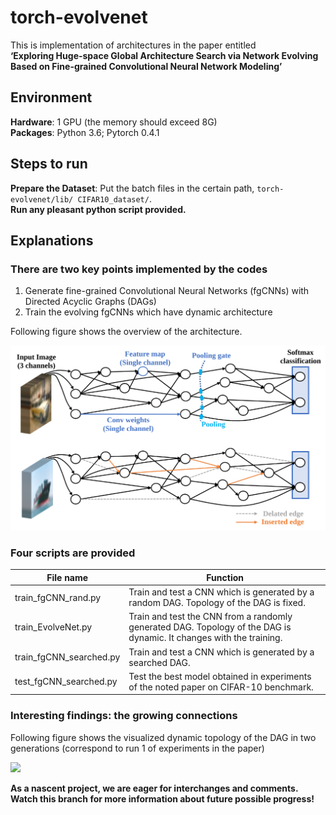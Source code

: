 torch-evolvenet
===========================

This is implementation of architectures in the paper entitled   
**‘Exploring Huge-space Global Architecture Search via Network Evolving Based on Fine-grained Convolutional Neural Network Modeling’**

Environment
------
**Hardware**: 1 GPU (the memory should exceed 8G)  
**Packages**: Python 3.6; Pytorch 0.4.1

Steps to run
------
**Prepare the Dataset**: Put the batch files in the certain path, `torch-evolvenet/lib/ CIFAR10_dataset/`.   
**Run any pleasant python script provided.**

Explanations
------

### There are two key points implemented by the codes

1. Generate fine-grained Convolutional Neural Networks (fgCNNs) with Directed Acyclic Graphs (DAGs)
2. Train the evolving fgCNNs which have dynamic architecture

Following figure shows the overview of the architecture.

![](imgs/overview.svg)

### Four scripts are provided

| File name | Function |
| ---------- | ----------- |
| train_fgCNN_rand.py | Train and test a CNN which is generated by a random DAG. Topology of the DAG is fixed. |
| train_EvolveNet.py | Train and test the CNN from a randomly generated DAG. Topology of the DAG is dynamic. It changes with the training. |
| train_fgCNN_searched.py | Train and test a CNN which is generated by a searched DAG. |
| test_fgCNN_searched.py | Test the best model obtained in experiments of the noted paper on CIFAR-10 benchmark. |


### Interesting findings: the growing connections

Following figure shows the visualized dynamic topology of the DAG in two generations (correspond to run 1 of experiments in the paper)

![](imgs/evolving.gif)

**As a nascent project, we are eager for interchanges and comments.**  
**Watch this branch for more information about future possible progress!**
